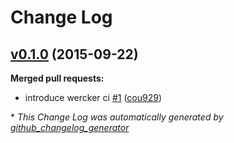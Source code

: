 # Change Log

## [v0.1.0](https://github.com/cou929/zhb/tree/v0.1.0) (2015-09-22)
**Merged pull requests:**

- introduce wercker ci [\#1](https://github.com/cou929/zhb/pull/1) ([cou929](https://github.com/cou929))



\* *This Change Log was automatically generated by [github_changelog_generator](https://github.com/skywinder/Github-Changelog-Generator)*